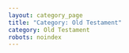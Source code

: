 ```yaml
---
layout: category_page
title: "Category: Old Testament"
category: Old Testament
robots: noindex
---
```

